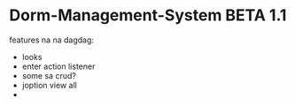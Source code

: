 # Dorm-Management-System BETA 1.1
features na na dagdag:
- looks
- enter action listener
- some sa crud?
- joption view all
- 
